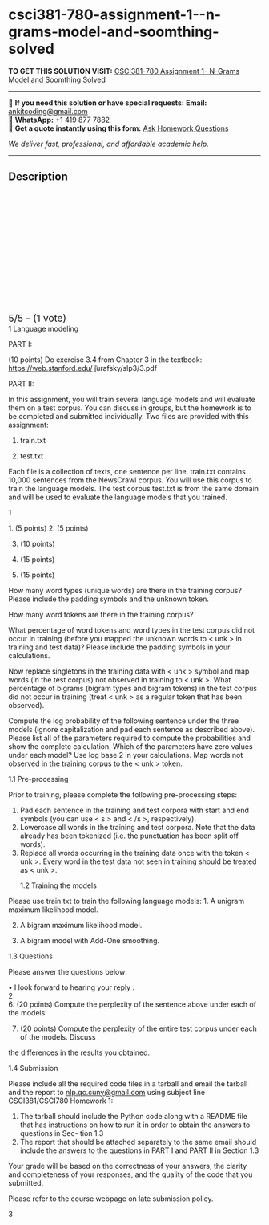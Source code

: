 # csci381-780-assignment-1--n-grams-model-and-soomthing-solved
**TO GET THIS SOLUTION VISIT:** [CSCI381-780 Assignment 1- N-Grams Model and Soomthing Solved](https://www.ankitcodinghub.com/product/csci381-780-assignment-1-n-grams-model-and-soomthing-solved/)


---

📩 **If you need this solution or have special requests:** **Email:** ankitcoding@gmail.com  
📱 **WhatsApp:** +1 419 877 7882  
📄 **Get a quote instantly using this form:** [Ask Homework Questions](https://www.ankitcodinghub.com/services/ask-homework-questions/)

*We deliver fast, professional, and affordable academic help.*

---

<h2>Description</h2>



<div class="kk-star-ratings kksr-auto kksr-align-center kksr-valign-top" data-payload="{&quot;align&quot;:&quot;center&quot;,&quot;id&quot;:&quot;93710&quot;,&quot;slug&quot;:&quot;default&quot;,&quot;valign&quot;:&quot;top&quot;,&quot;ignore&quot;:&quot;&quot;,&quot;reference&quot;:&quot;auto&quot;,&quot;class&quot;:&quot;&quot;,&quot;count&quot;:&quot;1&quot;,&quot;legendonly&quot;:&quot;&quot;,&quot;readonly&quot;:&quot;&quot;,&quot;score&quot;:&quot;5&quot;,&quot;starsonly&quot;:&quot;&quot;,&quot;best&quot;:&quot;5&quot;,&quot;gap&quot;:&quot;4&quot;,&quot;greet&quot;:&quot;Rate this product&quot;,&quot;legend&quot;:&quot;5\/5 - (1 vote)&quot;,&quot;size&quot;:&quot;24&quot;,&quot;title&quot;:&quot;CSCI381-780 Assignment 1- N-Grams Model and Soomthing Solved&quot;,&quot;width&quot;:&quot;138&quot;,&quot;_legend&quot;:&quot;{score}\/{best} - ({count} {votes})&quot;,&quot;font_factor&quot;:&quot;1.25&quot;}">

<div class="kksr-stars">

<div class="kksr-stars-inactive">
            <div class="kksr-star" data-star="1" style="padding-right: 4px">


<div class="kksr-icon" style="width: 24px; height: 24px;"></div>
        </div>
            <div class="kksr-star" data-star="2" style="padding-right: 4px">


<div class="kksr-icon" style="width: 24px; height: 24px;"></div>
        </div>
            <div class="kksr-star" data-star="3" style="padding-right: 4px">


<div class="kksr-icon" style="width: 24px; height: 24px;"></div>
        </div>
            <div class="kksr-star" data-star="4" style="padding-right: 4px">


<div class="kksr-icon" style="width: 24px; height: 24px;"></div>
        </div>
            <div class="kksr-star" data-star="5" style="padding-right: 4px">


<div class="kksr-icon" style="width: 24px; height: 24px;"></div>
        </div>
    </div>

<div class="kksr-stars-active" style="width: 138px;">
            <div class="kksr-star" style="padding-right: 4px">


<div class="kksr-icon" style="width: 24px; height: 24px;"></div>
        </div>
            <div class="kksr-star" style="padding-right: 4px">


<div class="kksr-icon" style="width: 24px; height: 24px;"></div>
        </div>
            <div class="kksr-star" style="padding-right: 4px">


<div class="kksr-icon" style="width: 24px; height: 24px;"></div>
        </div>
            <div class="kksr-star" style="padding-right: 4px">


<div class="kksr-icon" style="width: 24px; height: 24px;"></div>
        </div>
            <div class="kksr-star" style="padding-right: 4px">


<div class="kksr-icon" style="width: 24px; height: 24px;"></div>
        </div>
    </div>
</div>


<div class="kksr-legend" style="font-size: 19.2px;">
            5/5 - (1 vote)    </div>
    </div>
<div class="page" title="Page 1">
<div class="layoutArea">
<div class="column">
1 Language modeling

PART I:

(10 points) Do exercise 3.4 from Chapter 3 in the textbook: https://web.stanford.edu/ ̃jurafsky/slp3/3.pdf

PART II:

In this assignment, you will train several language models and will evaluate them on a test corpus. You can discuss in groups, but the homework is to be completed and submitted individually. Two files are provided with this assignment:

1. train.txt

2. test.txt

Each file is a collection of texts, one sentence per line. train.txt contains 10,000 sentences from the NewsCrawl corpus. You will use this corpus to train the language models. The test corpus test.txt is from the same domain and will be used to evaluate the language models that you trained.

1

</div>
</div>
</div>
<div class="page" title="Page 2">
<div class="layoutArea">
<div class="column">
1. (5 points) 2. (5 points)

3. (10 points)

4. (15 points)

5. (15 points)

</div>
<div class="column">
How many word types (unique words) are there in the training corpus? Please include the padding symbols and the unknown token.

How many word tokens are there in the training corpus?

What percentage of word tokens and word types in the test corpus did not occur in training (before you mapped the unknown words to &lt; unk &gt; in training and test data)? Please include the padding symbols in your calculations.

Now replace singletons in the training data with &lt; unk &gt; symbol and map words (in the test corpus) not observed in training to &lt; unk &gt;. What percentage of bigrams (bigram types and bigram tokens) in the test corpus did not occur in training (treat &lt; unk &gt; as a regular token that has been observed).

Compute the log probability of the following sentence under the three models (ignore capitalization and pad each sentence as described above). Please list all of the parameters required to compute the probabilities and show the complete calculation. Which of the parameters have zero values under each model? Use log base 2 in your calculations. Map words not observed in the training corpus to the &lt; unk &gt; token.

</div>
</div>
<div class="layoutArea">
<div class="column">
1.1 Pre-processing

Prior to training, please complete the following pre-processing steps:

<ol>
<li>Pad each sentence in the training and test corpora with start and end symbols
(you can use &lt; s &gt; and &lt; /s &gt;, respectively).
</li>
<li>Lowercase all words in the training and test corpora. Note that the data already
has been tokenized (i.e. the punctuation has been split off words).
</li>
<li>Replace all words occurring in the training data once with the token &lt; unk &gt;.
Every word in the test data not seen in training should be treated as &lt; unk &gt;.

1.2 Training the models
</li>
</ol>
Please use train.txt to train the following language models: 1. A unigram maximum likelihood model.

2. A bigram maximum likelihood model.

3. A bigram model with Add-One smoothing.

1.3 Questions

Please answer the questions below:

</div>
</div>
<div class="layoutArea">
<div class="column">
• I look forward to hearing your reply .

</div>
</div>
<div class="layoutArea">
<div class="column">
2

</div>
</div>
</div>
<div class="page" title="Page 3">
<div class="layoutArea">
<div class="column">
6. (20 points) Compute the perplexity of the sentence above under each of the models.

7. (20 points) Compute the perplexity of the entire test corpus under each of the models. Discuss

the differences in the results you obtained.

1.4 Submission

Please include all the required code files in a tarball and email the tarball and the report to nlp.qc.cuny@gmail.com using subject line CSCI381/CSCI780 Homework 1:

<ol>
<li>The tarball should include the Python code along with a README file that has instructions on how to run it in order to obtain the answers to questions in Sec- tion 1.3</li>
<li>The report that should be attached separately to the same email should include the answers to the questions in PART I and PART II in Section 1.3</li>
</ol>
Your grade will be based on the correctness of your answers, the clarity and completeness of your responses, and the quality of the code that you submitted.

Please refer to the course webpage on late submission policy.

</div>
</div>
<div class="layoutArea">
<div class="column">
3

</div>
</div>
</div>
